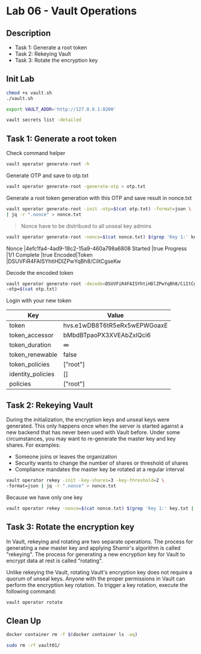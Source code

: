 # Lab 06 - Vault Operations

<walkthrough-tutorial-duration duration="40.0"></walkthrough-tutorial-duration>

## Description

* Task 1: Generate a root token
* Task 2: Rekeying Vault
* Task 3: Rotate the encryption key


## Init Lab

```bash
chmod +x vault.sh
./vault.sh
```


```bash
export VAULT_ADDR='http://127.0.0.1:8200' 

vault secrets list -detailed
```

## Task 1: Generate a root token

Check command helper

```bash
vault operator generate-root -h
```

Generate OTP and save to otp.txt

```bash
vault operator generate-root -generate-otp > otp.txt
```

Generate a root token generation with this OTP and save result in nonce.txt

```bash
vault operator generate-root -init -otp=$(cat otp.txt) -format=json \
| jq -r ".nonce" > nonce.txt
```

> Nonce have to be distribued to all unseal key admins

```bash
vault operator generate-root -nonce=$(cat nonce.txt) $(grep 'Key 1:' key.txt | awk '{print $NF}')
```

Nonce           |4efc1fa4-4ad9-18c2-15a9-460a798a6808
Started         |true
Progress        |1/1
Complete        |true
Encoded|Token   |DSUVFiR4FAISYhtiHDlZPwYqBh8/CiItCgseKw

Decode the encoded token

```bash
vault operator generate-root -decode=DSUVFiR4FAISYhtiHDlZPwYqBh8/CiItCgseKw \
-otp=$(cat otp.txt)
```

Login with your new token


Key                 |Value
---                 |-----
token               |hvs.e1wDB8T6tR5eRx5wEPWGoaxE
token_accessor      |bMbdBTpaoPX3XVEAbZxIQci6
token_duration      |∞
token_renewable     |false
token_policies      |["root"]
identity_policies   |[]
policies            |["root"]

## Task 2: Rekeying Vault

During the initialization, the encryption keys and unseal keys were generated. This only happens once when the server is started against a new backend that has never been used with Vault before.
Under some circumstances, you may want to re-generate the master key and key shares. For examples:

- Someone joins or leaves the organization
- Security wants to change the number of shares or threshold of shares
- Compliance mandates the master key be rotated at a regular interval

```bash
vault operator rekey -init -key-shares=3 -key-threshold=2 \
-format=json | jq -r ".nonce" > nonce.txt
```

Because we have only one key

```bash
vault operator rekey -nonce=$(cat nonce.txt) $(grep 'Key 1:' key.txt | awk '{print $NF}')
```

## Task 3: Rotate the encryption key

In Vault, rekeying and rotating are two separate operations. The process for generating a new master key and applying Shamir's algorithm is called "rekeying". The process for generating a new encryption key for
Vault to encrypt data at rest is called "rotating".

Unlike rekeying the Vault, rotating Vault's encryption key does not require a quorum of unseal keys. Anyone with the proper permissions in Vault can perform the encryption key rotation.
To trigger a key rotation, execute the following command:

```bash
vault operator rotate
```


## Clean Up

```bash
docker container rm -f $(docker container ls -aq)

sudo rm -rf vault01/
```